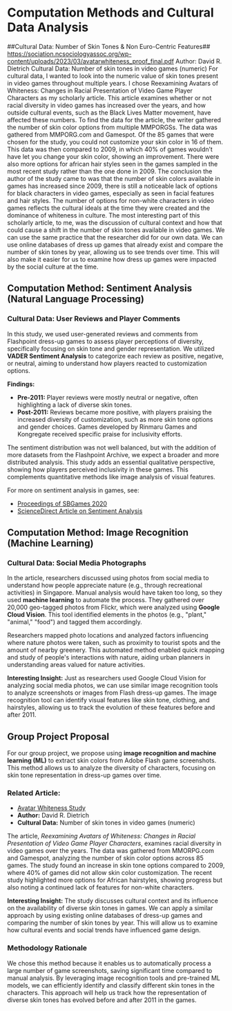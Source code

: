 # Computation Methods and Cultural Data Analysis
##Cultural Data: Number of Skin Tones & Non Euro-Centric Features##
https://sociation.ncsociologyassoc.org/wp-content/uploads/2023/03/avatarwhiteness_proof_final.pdf
Author: David R. Dietrich
Cultural Data: Number of skin tones in video games (numeric)
	For cultural data, I wanted to look into the numeric value of skin tones present in video games throughout multiple years. I chose Reexamining Avatars of Whiteness: Changes in Racial Presentation of Video Game Player Characters as my scholarly article. This article examines whether or not racial diversity in video games has increased over the years, and how outside cultural events, such as the Black Lives Matter movement, have affected these numbers. To find the data for the article, the writer gathered the number of skin color options from multiple MMPORGSs. The data was gathered from MMPORG.com and Gamespot. Of the 85 games that were chosen for the study, you could not customize  your skin color in 16 of them. This data was then compared to 2009, in which 40% of games wouldn’t have let you change your skin color, showing an improvement. There were also more options for african hair styles seen in the games sampled in the most recent study rather than the one done in 2009. The conclusion the author of the study came to was that the number of skin colors available in games has increased since 2009, there is still a noticeable lack of options for black characters in video games, especially as seen in facial features and hair styles. The number of options for non-white characters in video games reflects the cultural ideals at the time they were created and the dominance of whiteness in culture.
	The most interesting part of this scholarly article, to me, was the discussion of cultural context and how that could cause a shift in the number of skin tones available in video games. We can use the same practice that the researcher did for our own data. We can use online databases of dress up games that already exist and compare the number of skin tones by year, allowing us to see trends over time. This will also make it easier for us to examine how dress up games were impacted by the social culture at the time. 
## Computation Method: Sentiment Analysis (Natural Language Processing)
### Cultural Data: User Reviews and Player Comments

In this study, we used user-generated reviews and comments from Flashpoint dress-up games to assess player perceptions of diversity, specifically focusing on skin tone and gender representation. We utilized **VADER Sentiment Analysis** to categorize each review as positive, negative, or neutral, aiming to understand how players reacted to customization options.

**Findings:**

- **Pre-2011:** Player reviews were mostly neutral or negative, often highlighting a lack of diverse skin tones.
- **Post-2011:** Reviews became more positive, with players praising the increased diversity of customization, such as more skin tone options and gender choices. Games developed by Rinmaru Games and Kongregate received specific praise for inclusivity efforts.

The sentiment distribution was not well balanced, but with the addition of more datasets from the Flashpoint Archive, we expect a broader and more distributed analysis. This study adds an essential qualitative perspective, showing how players perceived inclusivity in these games. This complements quantitative methods like image analysis of visual features.

For more on sentiment analysis in games, see:
- [Proceedings of SBGames 2020](https://www.sbgames.org/proceedings2020/ComputacaoShort/209781.pdf)
- [ScienceDirect Article on Sentiment Analysis](https://www.sciencedirect.com/science/article/pii/S2212041617301559?casa_token=1TudC9YygHcAAAAA:KoR3h73zpIZMc03E5LyUIeLzHbbYcLx8V7GwMhKUGCOB_qLtqIvL3QmNpM11MhL9EvuTMsZs)

## Computation Method: Image Recognition (Machine Learning)
### Cultural Data: Social Media Photographs

In the article, researchers discussed using photos from social media to understand how people appreciate nature (e.g., through recreational activities) in Singapore. Manual analysis would have taken too long, so they used **machine learning** to automate the process. They gathered over 20,000 geo-tagged photos from Flickr, which were analyzed using **Google Cloud Vision**. This tool identified elements in the photos (e.g., "plant," "animal," "food") and tagged them accordingly.

Researchers mapped photo locations and analyzed factors influencing where nature photos were taken, such as proximity to tourist spots and the amount of nearby greenery. This automated method enabled quick mapping and study of people's interactions with nature, aiding urban planners in understanding areas valued for nature activities.

**Interesting Insight:** Just as researchers used Google Cloud Vision for analyzing social media photos, we can use similar image recognition tools to analyze screenshots or images from Flash dress-up games. The image recognition tool can identify visual features like skin tone, clothing, and hairstyles, allowing us to track the evolution of these features before and after 2011.

## Group Project Proposal

For our group project, we propose using **image recognition and machine learning (ML)** to extract skin colors from Adobe Flash game screenshots. This method allows us to analyze the diversity of characters, focusing on skin tone representation in dress-up games over time.

### Related Article:
- [Avatar Whiteness Study](https://sociation.ncsociologyassoc.org/wp-content/uploads/2023/03/avatarwhiteness_proof_final.pdf)
- **Author:** David R. Dietrich
- **Cultural Data:** Number of skin tones in video games (numeric)

The article, *Reexamining Avatars of Whiteness: Changes in Racial Presentation of Video Game Player Characters*, examines racial diversity in video games over the years. The data was gathered from MMORPG.com and Gamespot, analyzing the number of skin color options across 85 games. The study found an increase in skin tone options compared to 2009, where 40% of games did not allow skin color customization. The recent study highlighted more options for African hairstyles, showing progress but also noting a continued lack of features for non-white characters.

**Interesting Insight:** The study discusses cultural context and its influence on the availability of diverse skin tones in games. We can apply a similar approach by using existing online databases of dress-up games and comparing the number of skin tones by year. This will allow us to examine how cultural events and social trends have influenced game design.

### Methodology Rationale

We chose this method because it enables us to automatically process a large number of game screenshots, saving significant time compared to manual analysis. By leveraging image recognition tools and pre-trained ML models, we can efficiently identify and classify different skin tones in the characters. This approach will help us track how the representation of diverse skin tones has evolved before and after 2011 in the games.

